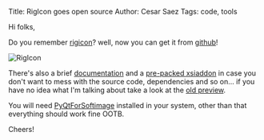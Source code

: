 Title: RigIcon goes open source
Author: Cesar Saez
Tags: code, tools

Hi folks,

Do you remember [rigicon][1]? well, now you can get it from [github][2]!

![RigIcon]({filename}images/rigicon.png "RigIcon")

There's also a brief [documentation][3] and a [pre-packed xsiaddon][4] in
case you don't want to mess with the source code, dependencies and so
on... if you have no idea what I'm talking about take a look at the [old
preview][5].

You will need [PyQtForSoftimage][6] installed in your system, other than
that everything should work fine OOTB.

Cheers!

[1]: http://csaez.blogspot.com/2013/01/wip-csrigicon.html
[2]: https://github.com/csaez/rigicon
[3]: https://github.com/csaez/rigicon/wiki
[4]: http://goo.gl/XRtKA
[5]: https://vimeo.com/56682095
[6]: https://github.com/caron/PyQtForSoftimage
